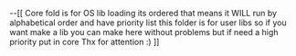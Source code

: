 --[[
Core fold is for OS lib loading its ordered that means it WILL run by alphabetical order and have priority list
this folder is for user libs so if you want make a lib you can make here without problems but if need a high priority put in core
Thx for attention :)
]]